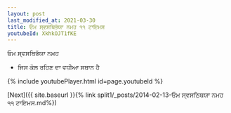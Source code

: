 ```yaml
---
layout: post
last_modified_at: 2021-03-30
title: ਓਮ ਸ੍ਵਸਥਿਭੱਯਾ ਨਮਹ ੧੧ ਟਾਇਮਸ
youtubeId: XkhkOJT1fKE
---
```

 
 
 ਓਮ ਸ੍ਵਸਥਿਭੱਯਾ ਨਮਹ  
 
 -  ਜਿਸ ਕੋਲ ਰਹਿਣ ਦਾ ਵਧੀਆ ਸਥਾਨ ਹੈ 
 
  
 
  
 
 
 
 
 
 


{% include youtubePlayer.html id=page.youtubeId %}
 
[Next]({{ site.baseurl }}{% link  split1/_posts/2014-02-13-ਓਮ ਸ੍ਵਸਠਿਥਯਾ ਨਮਹ ੧੧ ਟਾਇਮਸ.md%})
 

